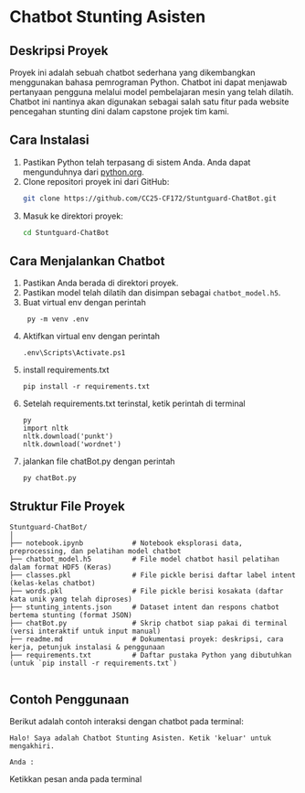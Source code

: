 # Chatbot Stunting Asisten

## Deskripsi Proyek

Proyek ini adalah sebuah chatbot sederhana yang dikembangkan menggunakan bahasa pemrograman Python. Chatbot ini dapat menjawab pertanyaan pengguna melalui model pembelajaran mesin yang telah dilatih. Chatbot ini nantinya akan digunakan sebagai salah satu fitur pada website pencegahan stunting dini dalam capstone projek tim kami.

## Cara Instalasi

1. Pastikan Python telah terpasang di sistem Anda. Anda dapat mengunduhnya dari [python.org](https://www.python.org/downloads/).
2. Clone repositori proyek ini dari GitHub:
   ```bash
   git clone https://github.com/CC25-CF172/Stuntguard-ChatBot.git
   ```
3. Masuk ke direktori proyek:
   ```bash
   cd Stuntguard-ChatBot
   ```

## Cara Menjalankan Chatbot

1. Pastikan Anda berada di direktori proyek.
2. Pastikan model telah dilatih dan disimpan sebagai `chatbot_model.h5`.
3. Buat virtual env dengan perintah
   ```shell
    py -m venv .env
   ```
4. Aktifkan virtual env dengan perintah
   ```shell
   .env\Scripts\Activate.ps1
   ```
5. install requirements.txt
   ```shell
   pip install -r requirements.txt
   ```
6. Setelah requirements.txt terinstal, ketik perintah di terminal
   ```shell
   py
   import nltk
   nltk.download('punkt')
   nltk.download('wordnet')
   ```
7. jalankan file chatBot.py dengan perintah
   ```shell
   py chatBot.py
   ```

## Struktur File Proyek

```
Stuntguard-ChatBot/
│
├── notebook.ipynb            # Notebook eksplorasi data, preprocessing, dan pelatihan model chatbot
├── chatbot_model.h5          # File model chatbot hasil pelatihan dalam format HDF5 (Keras)
├── classes.pkl               # File pickle berisi daftar label intent (kelas-kelas chatbot)
├── words.pkl                 # File pickle berisi kosakata (daftar kata unik yang telah diproses)
├── stunting_intents.json     # Dataset intent dan respons chatbot bertema stunting (format JSON)
├── chatBot.py                # Skrip chatbot siap pakai di terminal (versi interaktif untuk input manual)
├── readme.md                 # Dokumentasi proyek: deskripsi, cara kerja, petunjuk instalasi & penggunaan
├── requirements.txt          # Daftar pustaka Python yang dibutuhkan (untuk `pip install -r requirements.txt`)


```

## Contoh Penggunaan

Berikut adalah contoh interaksi dengan chatbot pada terminal:

```shell
Halo! Saya adalah Chatbot Stunting Asisten. Ketik 'keluar' untuk mengakhiri.

Anda :
```

Ketikkan pesan anda pada terminal
